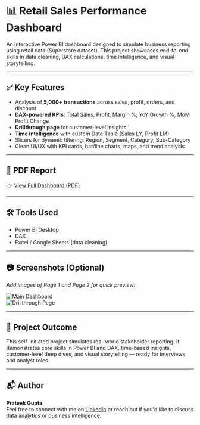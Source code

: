 # 📊 Retail Sales Performance Dashboard

An interactive Power BI dashboard designed to simulate business reporting using retail data (Superstore dataset). This project showcases end-to-end skills in data cleaning, DAX calculations, time intelligence, and visual storytelling.

---

## ✅ Key Features

- Analysis of **5,000+ transactions** across sales, profit, orders, and discount
- **DAX-powered KPIs**: Total Sales, Profit, Margin %, YoY Growth %, MoM Profit Change
- **Drillthrough page** for customer-level insights
- **Time intelligence** with custom Date Table (Sales LY, Profit LM)
- Slicers for dynamic filtering: Region, Segment, Category, Sub-Category
- Clean UI/UX with KPI cards, bar/line charts, maps, and trend analysis

---

## 📄 PDF Report

👉 [View Full Dashboard (PDF)](Retail_Dashboard.pdf)

---

## 🛠️ Tools Used

- Power BI Desktop
- DAX
- Excel / Google Sheets (data cleaning)

---

## 📷 Screenshots (Optional)

_Add images of Page 1 and Page 2 for quick preview:_

![Main Dashboard](screenshots/main_dashboard.png)  
![Drillthrough Page](screenshots/drillthrough_page.png)

---

## 🎯 Project Outcome

This self-initiated project simulates real-world stakeholder reporting. It demonstrates core skills in Power BI and DAX, time-based insights, customer-level deep dives, and visual storytelling — ready for interviews and analyst roles.

---

## 📬 Author

**Prateek Gupta**  
Feel free to connect with me on [LinkedIn](https://www.linkedin.com/) or reach out if you'd like to discuss data analytics or business intelligence.

